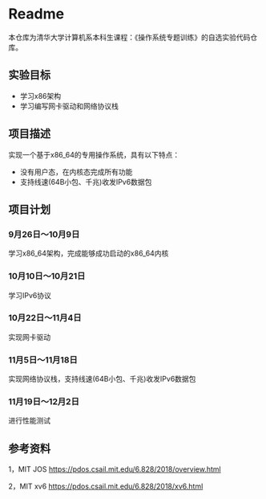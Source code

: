 # Readme
本仓库为清华大学计算机系本科生课程：《操作系统专题训练》的自选实验代码仓库。

## 实验目标
- 学习x86架构
- 学习编写网卡驱动和网络协议栈

## 项目描述
实现一个基于x86_64的专用操作系统，具有以下特点：
- 没有用户态，在内核态完成所有功能
- 支持线速(64B小包、千兆)收发IPv6数据包

## 项目计划
### 9月26日～10月9日
学习x86_64架构，完成能够成功启动的x86_64内核
### 10月10日～10月21日
学习IPv6协议
### 10月22日～11月4日
实现网卡驱动
### 11月5日～11月18日
实现网络协议栈，支持线速(64B小包、千兆)收发IPv6数据包
### 11月19日～12月2日
进行性能测试

## 参考资料
1，MIT JOS
https://pdos.csail.mit.edu/6.828/2018/overview.html

2，MIT xv6
https://pdos.csail.mit.edu/6.828/2018/xv6.html

